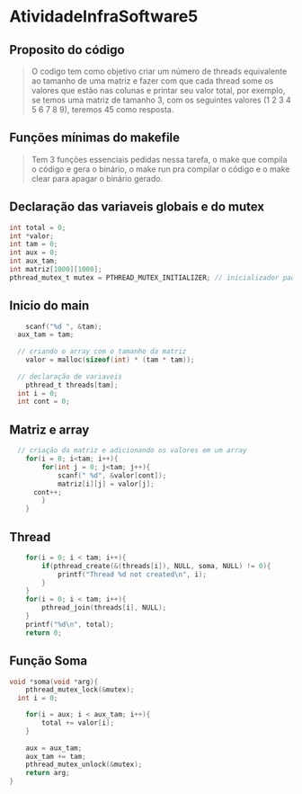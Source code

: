 # AtividadeInfraSoftware5

## Proposito do código

>O codigo tem como objetivo criar um número de threads equivalente ao tamanho de uma matriz e fazer com que cada thread some os valores que estão nas colunas e printar seu valor total, por exemplo, se temos uma matriz de tamanho 3, com os seguintes valores (1 2 3 4 5 6 7 8 9), teremos 45 como resposta.

## Funções mínimas do makefile

> Tem 3 funções essenciais pedidas nessa tarefa, o make que compila o código e gera o binário, o make run pra compilar o código e o make clear para apagar o binário gerado.

## Declaração das variaveis globais e do mutex

```c 
int total = 0;
int *valor;
int tam = 0;
int aux = 0;
int aux_tam;
int matriz[1000][1000];
pthread_mutex_t mutex = PTHREAD_MUTEX_INITIALIZER; // inicializador padrão
```

## Inicio do main

```c
 	scanf("%d ", &tam);
  aux_tam = tam;
  
  // criando o array com o tamanho da matriz
	valor = malloc(sizeof(int) * (tam * tam));
  
  // declaração de variaveis
	pthread_t threads[tam];
  int i = 0;
  int cont = 0;
```

## Matriz e array

```c
  // criação da matriz e adicionando os valores em um array
	for(i = 0; i<tam; i++){
		for(int j = 0; j<tam; j++){
			scanf(" %d", &valor[cont]);
			matriz[i][j] = valor[j];
      cont++;
		}
	}
```

## Thread

```c
	for(i = 0; i < tam; i++){
		if(pthread_create(&(threads[i]), NULL, soma, NULL) != 0){
			printf("Thread %d not created\n", i);
		}
	}
	for(i = 0; i < tam; i++){
		pthread_join(threads[i], NULL);
	}
	printf("%d\n", total);
	return 0;
```

## Função Soma

```c
void *soma(void *arg){
	pthread_mutex_lock(&mutex);
  int i = 0;

	for(i = aux; i < aux_tam; i++){
		total += valor[i]; 
	}
  
	aux = aux_tam;
	aux_tam += tam;
	pthread_mutex_unlock(&mutex);
	return arg;
}
```

